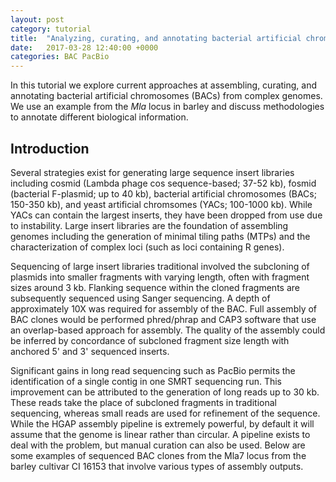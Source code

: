 ```yaml
---
layout: post
category: tutorial
title:  "Analyzing, curating, and annotating bacterial artificial chromosome clones from complex genomes"
date:   2017-03-28 12:40:00 +0000
categories: BAC PacBio
---
```


In this tutorial we explore current approaches at assembling, curating, and annotating bacterial artificial chromosomes (BACs) from complex genomes. We use an example from the <i>Mla</i> locus in barley and discuss methodologies to annotate different biological information.

## Introduction
Several strategies exist for generating large sequence insert libraries including cosmid (Lambda phage cos sequence-based; 37-52 kb), fosmid (bacterial F-plasmid; up to 40 kb), bacterial artificial chromosomes (BACs; 150-350 kb), and yeast artificial chromsomes (YACs; 100-1000 kb). While YACs can contain the largest inserts, they have been dropped from use due to instability. Large insert libraries are the foundation of assembling genomes including the generation of minimal tiling paths (MTPs) and the characterization of complex loci (such as loci containing R genes).

Sequencing of large insert libraries traditional involved the subcloning of plasmids into smaller fragments with varying length, often with fragment sizes around 3 kb. Flanking sequence within the cloned fragments are subsequently sequenced using Sanger sequencing. A depth of approximately 10X was required for assembly of the BAC. Full assembly of BAC clones would be performed phred/phrap and CAP3 software that use an overlap-based approach for assembly. The quality of the assembly could be inferred by concordance of subcloned fragment size length with anchored 5' and 3' sequenced inserts.

Significant gains in long read sequencing such as PacBio permits the identification of a single contig in one SMRT sequencing run. This improvement can be attributed to the generation of long reads up to 30 kb. These reads take the place of subcloned fragments in traditional sequencing, whereas small reads are used for refinement of the sequence. While the HGAP assembly pipeline is extremely powerful, by default it will assume that the genome is linear rather than circular. A pipeline exists to deal with the problem, but manual curation can also be used. Below are some examples of sequenced BAC clones from the Mla7 locus from the barley cultivar CI 16153 that involve various types of assembly outputs.

